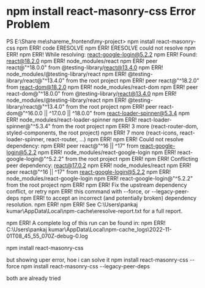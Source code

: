 
# npm install react-masonry-css Error Problem

PS E:\Share me\shareme_frontend\my-project> npm install react-masonry-css
npm ERR! code ERESOLVE
npm ERR! ERESOLVE could not resolve
npm ERR!
npm ERR! While resolving: react-google-login@5.2.2
npm ERR! Found: react@18.2.0
npm ERR! node_modules/react
npm ERR!   peer react@"^18.0.0" from @testing-library/react@13.4.0
npm ERR!   node_modules/@testing-library/react
npm ERR!     @testing-library/react@"^13.4.0" from the root project
npm ERR!   peer react@"^18.2.0" from react-dom@18.2.0
npm ERR!   node_modules/react-dom
npm ERR!     peer react-dom@"^18.0.0" from @testing-library/react@13.4.0
npm ERR!     node_modules/@testing-library/react
npm ERR!       @testing-library/react@"^13.4.0" from the root project
npm ERR!     peer react-dom@"^16.0.0 || ^17.0.0 || ^18.0.0" from react-loader-spinner@5.3.4
npm ERR!     node_modules/react-loader-spinner
npm ERR!       react-loader-spinner@"^5.3.4" from the root project
npm ERR!     3 more (react-router-dom, styled-components, the root project)
npm ERR!   7 more (react-icons, react-loader-spinner, react-router, ...)
npm ERR!
npm ERR! Could not resolve dependency:
npm ERR! peer react@"^16 || ^17" from react-google-login@5.2.2
npm ERR! node_modules/react-google-login
npm ERR!   react-google-login@"^5.2.2" from the root project
npm ERR!
npm ERR! Conflicting peer dependency: react@17.0.2
npm ERR! node_modules/react
npm ERR!   peer react@"^16 || ^17" from react-google-login@5.2.2
npm ERR!   node_modules/react-google-login
npm ERR!     react-google-login@"^5.2.2" from the root project
npm ERR!
npm ERR! Fix the upstream dependency conflict, or retry
npm ERR! this command with --force, or --legacy-peer-deps
npm ERR! to accept an incorrect (and potentially broken) dependency resolution.
npm ERR!
npm ERR! See C:\Users\pankaj kumar\AppData\Local\npm-cache\eresolve-report.txt for a full report.

npm ERR! A complete log of this run can be found in:
npm ERR!     C:\Users\pankaj kumar\AppData\Local\npm-cache\_logs\2022-11-01T08_45_55_070Z-debug-0.log

npm install react-masonry-css

but showing uper error, hoe i can solve it
npm install react-masonry-css --force
npm install react-masonry-css --legacy-peer-deps

both are already tried

        